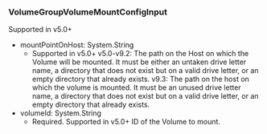 ### VolumeGroupVolumeMountConfigInput
Supported in v5.0+

- mountPointOnHost: System.String
  - Supported in v5.0+
      v5.0-v9.2: The path on the Host on which the Volume will be mounted. It must be either an untaken drive letter name, a directory that does not exist but on a valid drive letter, or an empty directory that already exists.
      v9.3: The path on the host on which the volume is mounted. It must be an unused drive letter name, a directory that does not exist but on a valid drive letter, or an empty directory that already exists.
- volumeId: System.String
  - Required. Supported in v5.0+
      ID of the Volume to mount.
